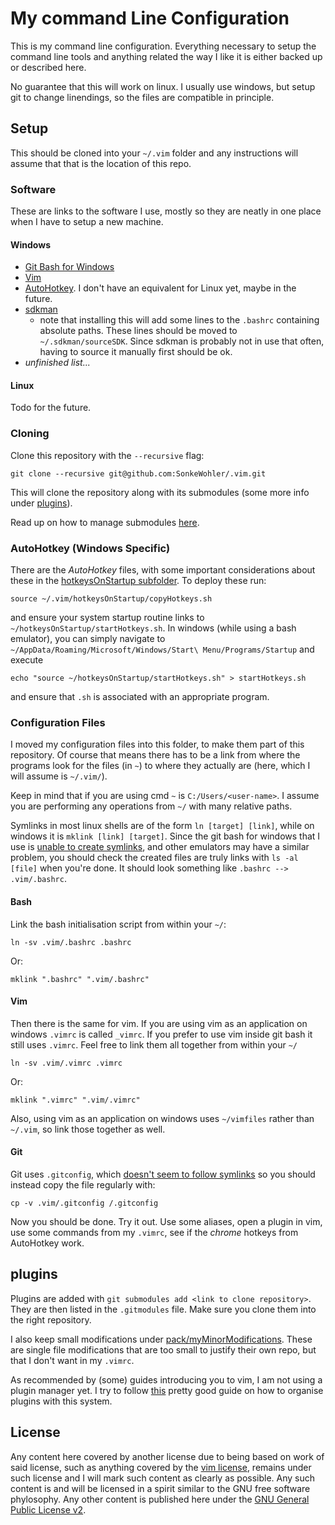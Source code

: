 # My command Line Configuration

This is my command line configuration. Everything necessary to setup the command line tools and anything related the way I like it is either backed up or described here.

No guarantee that this will work on linux. I usually use windows, but setup git to change linendings, so the files are compatible in principle.

## Setup

This should be cloned into your `~/.vim` folder and any instructions will assume that that is the location of this repo.

### Software

These are links to the software I use, mostly so they are neatly in one place when I have to setup a new machine.

#### Windows

* [Git Bash for Windows](https://git-scm.com/downloads)
* [Vim](https://www.vim.org/download.php)
* [AutoHotkey](https://www.autohotkey.com/). I don't have an equivalent for Linux yet, maybe in the future.
* [sdkman](https://sdkman.io/)
  - note that installing this will add some lines to the `.bashrc` containing absolute paths. These lines should be moved to `~/.sdkman/sourceSDK`.  Since sdkman is probably not in use that often, having to source it manually first should be ok.
* *unfinished list...*

#### Linux

Todo for the future.

### Cloning

Clone this repository with the `--recursive` flag:

```
git clone --recursive git@github.com:SonkeWohler/.vim.git
```

This will clone the repository along with its submodules (some more info under [plugins](#plugins)).

Read up on how to manage submodules [here](https://git-scm.com/book/en/v2/Git-Tools-Submodules).

### AutoHotkey (Windows Specific)

There are the *AutoHotkey* files, with some important considerations about these in the [hotkeysOnStartup subfolder](hotkeysOnStartup/README.md). To deploy these run:

```
source ~/.vim/hotkeysOnStartup/copyHotkeys.sh
```

and ensure your system startup routine links to `~/hotkeysOnStartup/startHotkeys.sh`. In windows (while using a bash emulator), you can simply navigate to `~/AppData/Roaming/Microsoft/Windows/Start\ Menu/Programs/Startup` and execute 

```
echo "source ~/hotkeysOnStartup/startHotkeys.sh" > startHotkeys.sh
```

and ensure that `.sh` is associated with an appropriate program.

### Configuration Files

I moved my configuration files into this folder, to make them part of this repository. Of course that means there has to be a link from where the programs look for the files (in `~`) to where they actually are (here, which I will assume is `~/.vim/`).

Keep in mind that if you are using cmd `~` is `C:/Users/<user-name>`. I assume you are performing any operations from `~/` with many relative paths.

Symlinks in most linux shells are of the form `ln [target] [link]`, while on windows it is `mklink [link] [target]`. Since the git bash for windows that I use is [unable to create symlinks](https://github.com/git-for-windows/git/wiki/Symbolic-Links), and other emulators may have a similar problem, you should check the created files are truly links with `ls -al [file]` when you're done. It should look something like `.bashrc --> .vim/.bashrc`.

#### Bash

Link the bash initialisation script from within your `~/`:

```
ln -sv .vim/.bashrc .bashrc
```

Or:

```
mklink ".bashrc" ".vim/.bashrc"
```

#### Vim

Then there is the same for vim. If you are using vim as an application on windows `.vimrc` is called `_vimrc`. If you prefer to use vim inside git bash it still uses `.vimrc`. Feel free to link them all together from within your `~/`

```
ln -sv .vim/.vimrc .vimrc
```

Or:

```
mklink ".vimrc" ".vim/.vimrc"
```

Also, using vim as an application on windows uses `~/vimfiles` rather than `~/.vim`, so link those together as well.

#### Git

Git uses `.gitconfig`, which [doesn't seem to follow symlinks](https://github.com/SonkeWohler/.vim/issues/3) so you should instead copy the file regularly with:

```
cp -v .vim/.gitconfig /.gitconfig
```

Now you should be done. Try it out. Use some aliases, open a plugin in vim, use some commands from my `.vimrc`, see if the *chrome* hotkeys from AutoHotkey work.

## plugins

Plugins are added with `git submodules add <link to clone repository>`. They are then listed in the `.gitmodules` file. Make sure you clone them into the right repository.

I also keep small modifications under [pack/myMinorModifications](pack/myMinorModifications/README.md). These are single file modifications that are too small to justify their own repo, but that I don't want in my `.vimrc`.

As recommended by (some) guides introducing you to vim, I am not using a plugin manager yet. I try to follow [this](https://vimways.org/2018/from-vimrc-to-vim/) pretty good guide on how to organise plugins with this system.

## License

Any content here covered by another license due to being based on work of said license, such as anything covered by the [vim license](https://www.gnu.org/licenses/vim-license.txt), remains under such license and I will mark such content as clearly as possible. Any such content is and will be licensed in a spirit similar to the GNU free software phylosophy. Any other content is published here under the [GNU General Public License v2](https://www.gnu.org/licenses/old-licenses/gpl-2.0.en.html).
